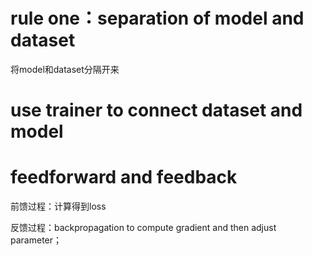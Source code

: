 

# rule one：separation of model and dataset
将model和dataset分隔开来

# use trainer to connect dataset and model

# feedforward and feedback
前馈过程：计算得到loss

反馈过程：backpropagation to compute gradient and then adjust parameter；

